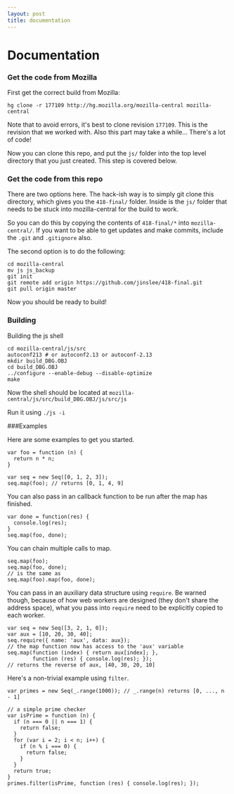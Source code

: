```yaml
---
layout: post
title: documentation
---
```


# Documentation #

### Get the code from Mozilla ###

First get the correct build from Mozilla:

    hg clone -r 177109 http://hg.mozilla.org/mozilla-central mozilla-central

Note that to avoid errors, it's best to clone revision `177109`. This is the
revision that we worked with. Also this part may take a while... There's a lot
of code!

Now you can clone this repo, and put the `js/` folder into the top level
directory that you just created. This step is covered below.

### Get the code from this repo ###

There are two options here. The hack-ish way is to simply git clone this
directory, which gives you the `418-final/` folder. Inside is the `js/` folder
that needs to be stuck into mozilla-central for the build to work.

So you can do this by copying the contents of `418-final/*` into
`mozilla-central/`. If you want to be able to get updates and make commits,
include the `.git` and `.gitignore` also.

The second option is to do the following:

    cd mozilla-central
    mv js js_backup
    git init
    git remote add origin https://github.com/jinslee/418-final.git
    git pull origin master

Now you should be ready to build!

### Building ###

Building the js shell

    cd mozilla-central/js/src
    autoconf213 # or autoconf2.13 or autoconf-2.13
    mkdir build_DBG.OBJ 
    cd build_DBG.OBJ 
    ../configure --enable-debug --disable-optimize
    make

Now the shell should be located at `mozilla-central/js/src/build_DBG.OBJ/js/src/js`

Run it using `./js -i`


###Examples

Here are some examples to get you started.

    var foo = function (n) {
      return n * n;
    }

    var seq = new Seq([0, 1, 2, 3]);
    seq.map(foo); // returns [0, 1, 4, 9]


You can also pass in an callback function to be run after the map has finished.

    var done = function(res) {
      console.log(res);
    }
    seq.map(foo, done);

You can chain multiple calls to map.

    seq.map(foo);
    seq.map(foo, done);
    // is the same as
    seq.map(foo).map(foo, done);

You can pass in an auxiliary data structure using `require`. Be warned though,
because of how web workers are designed (they don't share the address space),
what you pass into `require` need to be explicitly copied to each worker.

    var seq = new Seq([3, 2, 1, 0]);
    var aux = [10, 20, 30, 40];
    seq.require({ name: 'aux', data: aux});
    // the map function now has access to the 'aux' variable
    seq.map(function (index) { return aux[index]; },
            function (res) { console.log(res); });
    // returns the reverse of aux, [40, 30, 20, 10]

Here's a non-trivial example using `filter`.

    var primes = new Seq(_.range(1000)); // _.range(n) returns [0, ..., n - 1]

    // a simple prime checker
    var isPrime = function (n) {
      if (n === 0 || n === 1) {
        return false;
      }
      for (var i = 2; i < n; i++) {
        if (n % i === 0) {
          return false;
        }
      }
      return true;
    }
    primes.filter(isPrime, function (res) { console.log(res); });
